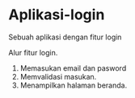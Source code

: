 # Aplikasi-login
Sebuah aplikasi dengan fitur login

Alur fitur login.
1. Memasukan email dan pasword
2. Memvalidasi masukan.
3. Menampilkan halaman beranda.
